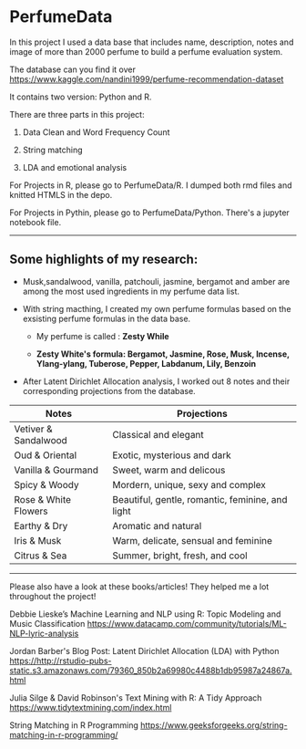 # PerfumeData
In this project I used a data base that includes name, description, notes and image of more than 2000 perfume to build a perfume evaluation system. 

The database can you find it over <https://www.kaggle.com/nandini1999/perfume-recommendation-dataset>

It contains two version: Python and R.

There are three parts in this project:

1. Data Clean and Word Frequency Count

2. String matching 

3. LDA and emotional analysis

For Projects in R, please go to PerfumeData/R. I dumped both rmd files and knitted HTMLS in the depo. 

For Projects in Pythin, please go to PerfumeData/Python. There's a jupyter notebook file.


------------------------------------------------------------
## Some highlights of my research: 

* Musk,sandalwood, vanilla, patchouli, jasmine, bergamot and amber are among the most used ingredients in my perfume data list. 

* With string macthing, I created my own perfume formulas based on the exsisting perfume formulas in the data base. 

  * My perfume is called : **Zesty While** 
  
   * **Zesty White's formula: Bergamot, Jasmine, Rose, Musk, Incense, Ylang-ylang, Tuberose, Pepper, Labdanum, Lily, Benzoin**
   
* After Latent Dirichlet Allocation analysis, I worked out 8 notes and their corresponding projections from the database. 

Notes	|Projections
------------- | -------------
Vetiver & Sandalwood |	Classical and elegant
Oud & Oriental |	Exotic, mysterious and dark
Vanilla & Gourmand |	Sweet, warm and delicous
Spicy & Woody |	Mordern, unique, sexy and complex
Rose & White Flowers | Beautiful, gentle, romantic, feminine, and light
Earthy & Dry | Aromatic and natural
Iris & Musk | Warm, delicate, sensual and feminine
Citrus & Sea | Summer, bright, fresh, and cool

--------------------------------------------------------------
Please also have a look at these books/articles! They helped me a lot throughout the project! 

Debbie Lieske’s Machine Learning and NLP using R: Topic Modeling and Music Classification
<https://www.datacamp.com/community/tutorials/ML-NLP-lyric-analysis>

Jordan Barber's Blog Post: Latent Dirichlet Allocation (LDA) with Python 
<https://http://rstudio-pubs-static.s3.amazonaws.com/79360_850b2a69980c4488b1db95987a24867a.html>

Julia Silge & David Robinson's Text Mining with R: A Tidy Approach 
<https://www.tidytextmining.com/index.html>

String Matching in R Programming 
<https://www.geeksforgeeks.org/string-matching-in-r-programming/>
